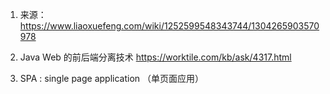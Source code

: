 1. 来源：
    https://www.liaoxuefeng.com/wiki/1252599548343744/1304265903570978

2. Java Web 的前后端分离技术
    https://worktile.com/kb/ask/4317.html

3. SPA :
    single page application （单页面应用）